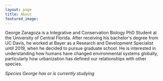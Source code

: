 ```yaml
---
layout: page
title: About
featured_image: 
---
```


George Zaragoza is a Integrative and Conservation Biology PhD Student at the University of Central Florida. After receiving his bachelor's degree from UC Davis, he worked at Bayer as a Research and Development Specialist until 2019, when he decided to pursue graduate school. He is interested in understanding how humans have changed environmental systems globally, particularly how urbanization has defined our relationships with other species.

*Species George has or is currently studying*




